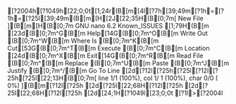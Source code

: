 [?2004h[?1049h[22;0;0t[1;24r(B[m[4l[?7h[39;49m[?1h=[?1h=[?25l[39;49m(B[m[H[2J[22;35H(B[0;7m[ New File ](B[m[H(B[0;7m  GNU nano 6.2                      Known_ISSUES                                [1;79H(B[m[23d(B[0;7m^G(B[m Help[14G(B[0;7m^O(B[m Write Out (B[0;7m^W(B[m Where Is  (B[0;7m^K(B[m Cut[53G(B[0;7m^T(B[m Execute   (B[0;7m^C(B[m Location[24d(B[0;7m^X(B[m Exit[14G(B[0;7m^R(B[m Read File (B[0;7m^\(B[m Replace   (B[0;7m^U(B[m Paste     (B[0;7m^J(B[m Justify   (B[0;7m^/(B[m Go To Line[2d[?12l[?25h[?25l[?12l[?25h[?25l[22;13H(B[0;7m[ line  1/1 (100%), col  1/ 1 (100%), char  0/0 ( 0%) ](B[m[?12l[?25h[2d[?25l[22;68H[?12l[?25h[2d[?25l[22;68H[?12l[?25h[2d[24;1H[?1049l[23;0;0t[?1l>[?2004l